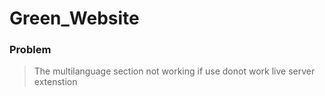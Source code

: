 # Green_Website

### Problem
> The multilanguage section not working if use donot work live server extenstion
